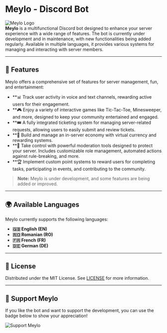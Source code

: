 # Meylo - Discord Bot

![Meylo Logo](https://i.imgur.com/mG0JaK3.png)  
**Meylo** is a multifunctional Discord bot designed to enhance your server experience with a wide range of features. The bot is currently under development and in maintenance, with new functionalities being added regularly. Available in multiple languages, it provides various systems for managing and interacting with server members.

---

## 🚀 Features

Meylo offers a comprehensive set of features for server management, fun, and entertainment:

- **📊 Track user activity in voice and text channels, rewarding active users for their engagement.
- **🎮 Enjoy a variety of interactive games like Tic-Tac-Toe, Minesweeper, and more, designed to keep your community entertained and engaged.
- **🎟️ A fully integrated ticketing system for managing server-related requests, allowing users to easily submit and review tickets.
- **💼 Build and manage an in-server economy with virtual currency and rewarding systems.
- **🔧 Take control with powerful moderation tools designed to protect your server. Includes customizable role management, automated actions against rule-breaking, and more.
- **🏆 Implement custom point systems to reward users for completing tasks, participating in events, and contributing to the community.

> **Note:** Meylo is under development, and some features are being added or improved.
> 
---

## 🌍 Available Languages

Meylo currently supports the following languages:
- **🇬🇧 English (EN)**
- **🇷🇴 Romanian (RO)**
- **🇫🇷 French (FR)**
- **🇩🇪 German (DE)**


---

## 📄 License

Distributed under the MIT License. See [LICENSE](LICENSE) for more information.

---

## 🖤 Support Meylo

If you like the bot and want to support the development, you can use the badge below to show your appreciation!

![Support Meylo](https://img.shields.io/badge/Support-Meylo%20Bot-orange?style=for-the-badge&logo=discord)
